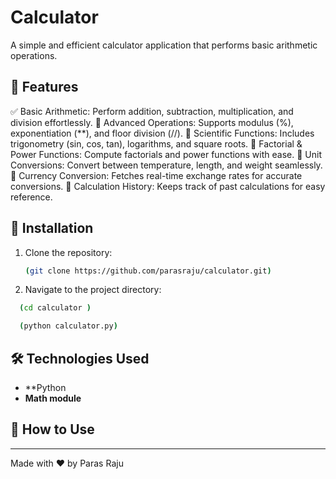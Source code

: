 # Calculator

A simple and efficient calculator application that performs basic arithmetic operations.

## 🚀 Features

✅ Basic Arithmetic: Perform addition, subtraction, multiplication, and division effortlessly. 
🔢 Advanced Operations: Supports modulus (%), exponentiation (**), and floor division (//). 
📐 Scientific Functions: Includes trigonometry (sin, cos, tan), logarithms, and square roots. 
🎯 Factorial & Power Functions: Compute factorials and power functions with ease. 
📏 Unit Conversions: Convert between temperature, length, and weight seamlessly. 
💱 Currency Conversion: Fetches real-time exchange rates for accurate conversions. 
📝 Calculation History: Keeps track of past calculations for easy reference.

## 🔧 Installation

1. Clone the repository:
   ```sh
   (git clone https://github.com/parasraju/calculator.git)
   ```
2. Navigate to the project directory: 
 ```sh
   (cd calculator )
   ``` 
 ```sh
   (python calculator.py)
   ```
## 🛠️ Technologies Used  

- **Python
- **Math module** 
## 🎯 How to Use

---

Made with ❤️ by Paras Raju


